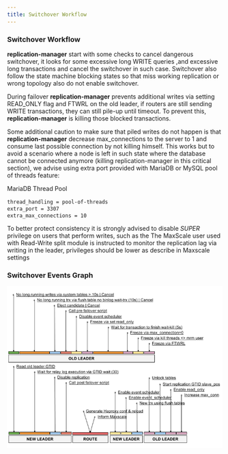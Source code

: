 ```yaml
---
title: Switchover Workflow
---
```

### Switchover Workflow

**replication-manager** start with some checks to cancel dangerous switchover, it looks for some excessive long WRITE queries ,and  excessive long transactions and cancel the switchover in such case. Switchover also follow the state machine blocking states so that miss working replication or wrong topology also do not enable switchover.  

During failover **replication-manager** prevents additional writes via setting READ_ONLY flag and FTWRL on the old leader, if routers are still sending WRITE transactions, they can still pile-up until timeout. To prevent this, **replication-manager**  is killing those blocked transactions.


Some additional caution to make sure that piled writes do not happen is that **replication-manager**  decrease max_connections to the server to 1 and consume last possible connection by not killing himself. This works but to avoid a scenario where a node is left in such state where the database cannot be connected anymore (killing replication-manager in this critical section), we advise using extra port provided with MariaDB or MySQL pool of threads feature:

MariaDB Thread Pool
```
thread_handling = pool-of-threads  
extra_port = 3307   
extra_max_connections = 10
```   

To better protect consistency it is strongly advised to disable *SUPER* privilege on users that perform writes, such as the The MaxScale user used with Read-Write split module is instructed to monitor the replication lag via writing in the leader, privileges should be lower as describe in Maxscale settings   

### Switchover Events Graph

![switchover](/images/switchover.png)
